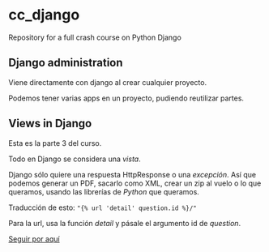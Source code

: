 # cc_django

Repository for a full crash course on Python Django

## Django administration

Viene directamente con django al crear cualquier proyecto.

Podemos tener varias apps en un proyecto, pudiendo reutilizar partes.

## Views in Django

Esta es la parte 3 del curso.

Todo en Django se considera una *vista*.

Django sólo quiere una respuesta HttpResponse o una *excepción*. Así que podemos generar un PDF, sacarlo como XML, crear un zip al vuelo o lo que queramos, usando las librerías de *Python* que queramos.

Traducción de esto:
`"{% url 'detail' question.id %}/"`

Para la url, usa la función *detail* y pásale el argumento id de *question*.

[Seguir por aquí](https://youtu.be/JT80XhYJdBw?t=6623)